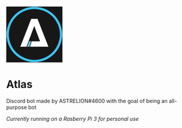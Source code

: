 <img src="/icon.png" width="150" height="150" /><br />
# Atlas
Discord bot made by ASTRELION#4600 with the goal of being an all-purpose bot  

*Currently running on a Rasberry Pi 3 for personal use*
